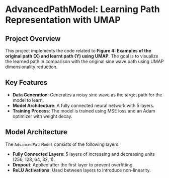 # AdvancedPathModel: Learning Path Representation with UMAP

## Project Overview

This project implements the code related to **Figure 4: Examples of the original path (X) and learnt path (Y) using UMAP**. 
The goal is to visualize the learned path in comparison with the original sine wave path using UMAP dimensionality reduction.

## Key Features

- **Data Generation**: Generates a noisy sine wave as the target path for the model to learn.
- **Model Architecture**: A fully connected neural network with 5 layers.
- **Training Process**: The model is trained using MSE loss and an Adam optimizer with weight decay.

## Model Architecture

The `AdvancedPathModel` consists of the following layers:

- **Fully Connected Layers**: 5 layers of increasing and decreasing units (256, 128, 64, 32, 1).
- **Dropout**: Applied after the first layer to prevent overfitting.
- **ReLU Activations**: Used between layers to introduce non-linearity.
